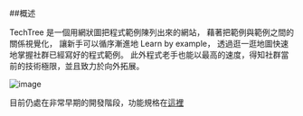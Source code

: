 ##概述

TechTree 是一個用網狀圖把程式範例陳列出來的網站，
藉著把範例與範例之間的關係視覺化，
讓新手可以循序漸進地 Learn by example，
透過逛一逛地圖快速地掌握社群已經寫好的程式範例。
此外程式老手也能以最高的速度，得知社群當前的技術極限，並且致力於向外拓展。

![image](https://cloud.githubusercontent.com/assets/7896433/9287922/4f81cb46-4361-11e5-88de-871d52999ddf.png)


目前仍處在非常早期的開發階段，功能規格在[這裡](https://techtree.hackpad.com/TechTree--y8IaiGMU5Hc)
